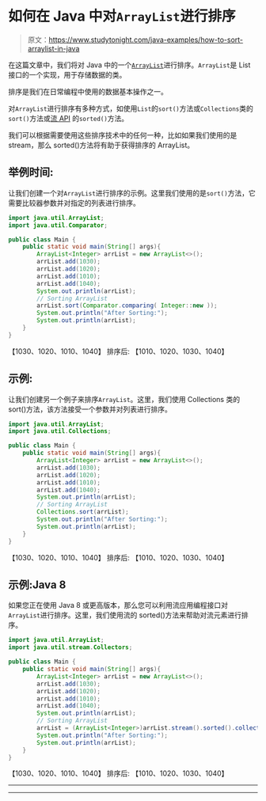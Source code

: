 # 如何在 Java 中对`ArrayList`进行排序

> 原文：<https://www.studytonight.com/java-examples/how-to-sort-arraylist-in-java>

在这篇文章中，我们将对 Java 中的一个[`ArrayList`](https://www.studytonight.com/java/arraylist-in-collection-framework.php)进行排序。`ArrayList`是 List 接口的一个实现，用于存储数据的类。

排序是我们在日常编程中使用的数据基本操作之一。

对`ArrayList`进行排序有多种方式，如使用`List`的`sort()`方法或`Collections`类的`sort()`方法或[流 API](https://www.studytonight.com/java-8/java-8-stream-api) 的`sorted()`方法。

我们可以根据需要使用这些排序技术中的任何一种，比如如果我们使用的是 stream，那么 sorted()方法将有助于获得排序的 ArrayList。

## 举例时间:

让我们创建一个对`ArrayList`进行排序的示例。这里我们使用的是`sort()`方法，它需要比较器参数并对指定的列表进行排序。

```java
import java.util.ArrayList;
import java.util.Comparator;

public class Main {
	public static void main(String[] args){
		ArrayList<Integer> arrList = new ArrayList<>();
		arrList.add(1030);
		arrList.add(1020);
		arrList.add(1010);
		arrList.add(1040);
		System.out.println(arrList);
		// Sorting ArrayList
		arrList.sort(Comparator.comparing( Integer::new ));
		System.out.println("After Sorting:");
		System.out.println(arrList);
	}
}
```

【1030、1020、1010、1040】
排序后:
【1010、1020、1030、1040】

## 示例:

让我们创建另一个例子来排序`ArrayList`。这里，我们使用 Collections 类的 sort()方法，该方法接受一个参数并对列表进行排序。

```java
import java.util.ArrayList;
import java.util.Collections;

public class Main {
	public static void main(String[] args){
		ArrayList<Integer> arrList = new ArrayList<>();
		arrList.add(1030);
		arrList.add(1020);
		arrList.add(1010);
		arrList.add(1040);
		System.out.println(arrList);
		// Sorting ArrayList
		Collections.sort(arrList);
		System.out.println("After Sorting:");
		System.out.println(arrList);
	}
}
```

【1030、1020、1010、1040】
排序后:
【1010、1020、1030、1040】

## 示例:Java 8

如果您正在使用 Java 8 或更高版本，那么您可以利用流应用编程接口对`ArrayList`进行排序。这里，我们使用流的 sorted()方法来帮助对流元素进行排序。

```java
import java.util.ArrayList;
import java.util.stream.Collectors;

public class Main {
	public static void main(String[] args){
		ArrayList<Integer> arrList = new ArrayList<>();
		arrList.add(1030);
		arrList.add(1020);
		arrList.add(1010);
		arrList.add(1040);
		System.out.println(arrList);
		// Sorting ArrayList
		arrList = (ArrayList<Integer>)arrList.stream().sorted().collect(Collectors.toList());
		System.out.println("After Sorting:");
		System.out.println(arrList);
	}
}
```

【1030、1020、1010、1040】
排序后:
【1010、1020、1030、1040】

* * *

* * *